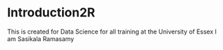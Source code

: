 # Introduction2R
This is created for Data Science for all training at the University of Essex
I am Sasikala Ramasamy
